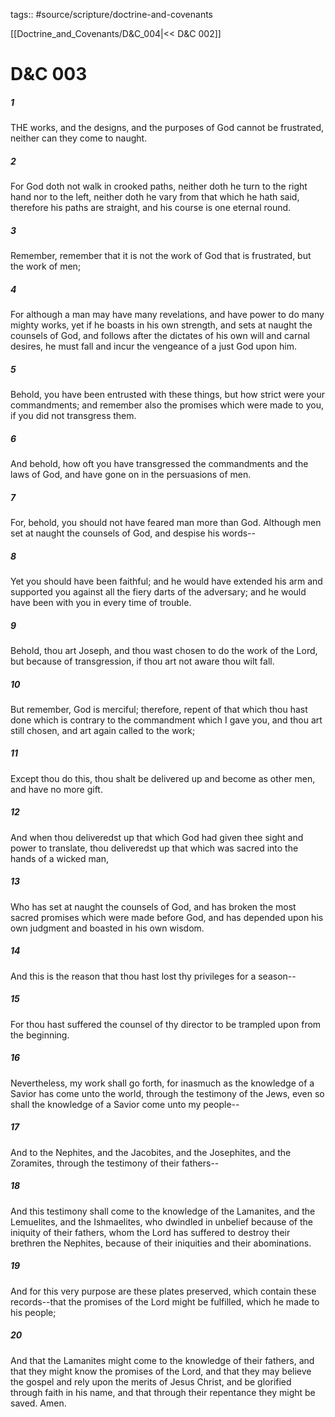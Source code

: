 tags:: #source/scripture/doctrine-and-covenants

[[Doctrine_and_Covenants/D&C_004|<< D&C 002]]

# D&C 003

##### 1

THE works, and the designs, and the purposes of God cannot be frustrated, neither can they come to naught.

##### 2

For God doth not walk in crooked paths, neither doth he turn to the right hand nor to the left, neither doth he vary from that which he hath said, therefore his paths are straight, and his course is one eternal round.

##### 3

Remember, remember that it is not the work of God that is frustrated, but the work of men;

##### 4

For although a man may have many revelations, and have power to do many mighty works, yet if he boasts in his own strength, and sets at naught the counsels of God, and follows after the dictates of his own will and carnal desires, he must fall and incur the vengeance of a just God upon him.

##### 5

Behold, you have been entrusted with these things, but how strict were your commandments; and remember also the promises which were made to you, if you did not transgress them.

##### 6

And behold, how oft you have transgressed the commandments and the laws of God, and have gone on in the persuasions of men.

##### 7

For, behold, you should not have feared man more than God. Although men set at naught the counsels of God, and despise his words--

##### 8

Yet you should have been faithful; and he would have extended his arm and supported you against all the fiery darts of the adversary; and he would have been with you in every time of trouble.

##### 9

Behold, thou art Joseph, and thou wast chosen to do the work of the Lord, but because of transgression, if thou art not aware thou wilt fall.

##### 10

But remember, God is merciful; therefore, repent of that which thou hast done which is contrary to the commandment which I gave you, and thou art still chosen, and art again called to the work;

##### 11

Except thou do this, thou shalt be delivered up and become as other men, and have no more gift.

##### 12

And when thou deliveredst up that which God had given thee sight and power to translate, thou deliveredst up that which was sacred into the hands of a wicked man,

##### 13

Who has set at naught the counsels of God, and has broken the most sacred promises which were made before God, and has depended upon his own judgment and boasted in his own wisdom.

##### 14

And this is the reason that thou hast lost thy privileges for a season--

##### 15

For thou hast suffered the counsel of thy director to be trampled upon from the beginning.

##### 16

Nevertheless, my work shall go forth, for inasmuch as the knowledge of a Savior has come unto the world, through the testimony of the Jews, even so shall the knowledge of a Savior come unto my people--

##### 17

And to the Nephites, and the Jacobites, and the Josephites, and the Zoramites, through the testimony of their fathers--

##### 18

And this testimony shall come to the knowledge of the Lamanites, and the Lemuelites, and the Ishmaelites, who dwindled in unbelief because of the iniquity of their fathers, whom the Lord has suffered to destroy their brethren the Nephites, because of their iniquities and their abominations.

##### 19

And for this very purpose are these plates preserved, which contain these records--that the promises of the Lord might be fulfilled, which he made to his people;

##### 20

And that the Lamanites might come to the knowledge of their fathers, and that they might know the promises of the Lord, and that they may believe the gospel and rely upon the merits of Jesus Christ, and be glorified through faith in his name, and that through their repentance they might be saved. Amen.
